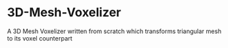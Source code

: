 # 3D-Mesh-Voxelizer
A 3D Mesh Voxelizer written from scratch which transforms triangular mesh to its voxel counterpart
